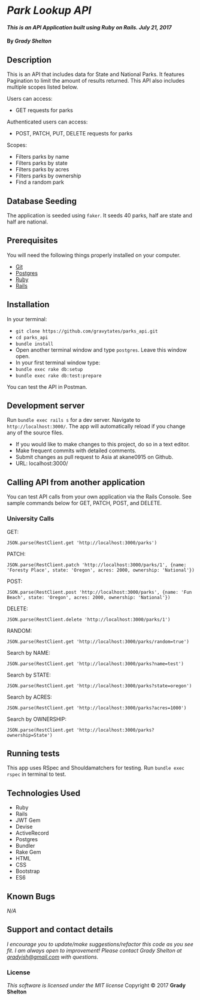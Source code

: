 # _Park Lookup API_

#### _This is an API Application built using Ruby on Rails.  July 21, 2017_

#### By _**Grady Shelton**_

## Description

This is an API that includes data for State and National Parks. It features Pagination to limit the amount of results returned. This API also includes multiple scopes listed below.

Users can access:
- GET requests for parks

Authenticated users can access:
- POST, PATCH, PUT, DELETE requests for parks

Scopes:
- Filters parks by name
- Filters parks by state
- Filters parks by acres
- Filters parks by ownership
- Find a random park

## Database Seeding

The application is seeded using `faker`.  It seeds 40 parks, half are state and half are national.

## Prerequisites

You will need the following things properly installed on your computer.

* [Git](https://git-scm.com/)
* [Postgres](https://www.postgresql.org/)
* [Ruby](https://www.ruby-lang.org/en/downloads/)
* [Rails](http://rubyonrails.org/)

## Installation

In your terminal:
* `git clone https://github.com/gravytates/parks_api.git`
* `cd parks_api`
* `bundle install`
* Open another terminal window and type `postgres`.  Leave this window open.
* In your first terminal window type:
* `bundle exec rake db:setup`
* `bundle exec rake db:test:prepare`

You can test the API in Postman.

## Development server

Run `bundle exec rails s` for a dev server. Navigate to `http://localhost:3000/`. The app will automatically reload if you change any of the source files.

* If you would like to make changes to this project, do so in a text editor.
* Make frequent commits with detailed comments.
* Submit changes as pull request to Asia at akane0915 on Github.
* URL: localhost:3000/

## Calling API from another application
You can test API calls from your own application via the Rails Console.  See sample commands below for GET, PATCH, POST, and DELETE.

### University Calls

GET:
```
JSON.parse(RestClient.get 'http://localhost:3000/parks')
```


PATCH:
```
JSON.parse(RestClient.patch 'http://localhost:3000/parks/1', {name: 'Foresty Place', state: 'Oregon', acres: 2000, ownership: 'National'})
```

POST:
```
JSON.parse(RestClient.post 'http://localhost:3000/parks', {name: 'Fun Beach', state: 'Oregon', acres: 2000, ownership: 'National'})
```

DELETE:
```
JSON.parse(RestClient.delete 'http://localhost:3000/parks/1')
```

RANDOM:
```
JSON.parse(RestClient.get 'http://localhost:3000/parks/random=true')
```

Search by NAME:
```
JSON.parse(RestClient.get 'http://localhost:3000/parks?name=test')
```

Search by STATE:
```
JSON.parse(RestClient.get 'http://localhost:3000/parks?state=oregon')
```

Search by ACRES:
```
JSON.parse(RestClient.get 'http://localhost:3000/parks?acres=1000')
```

Search by OWNERSHIP:
```
JSON.parse(RestClient.get 'http://localhost:3000/parks?ownership=State')
```

## Running tests

This app uses RSpec and Shouldamatchers for testing.
Run `bundle exec rspec` in terminal to test.

## Technologies Used

* Ruby
* Rails
* JWT Gem
* Devise
* ActiveRecord
* Postgres
* Bundler
* Rake Gem
* HTML
* CSS
* Bootstrap
* ES6

## Known Bugs
_N/A_

## Support and contact details
_I encourage you to update/make suggestions/refactor this code as you see fit. I am always open to improvement! Please contact Grady Shelton at gradyish@gmail.com with questions._

### License
*This software is licensed under the MIT license*
Copyright © 2017 **Grady Shelton**
